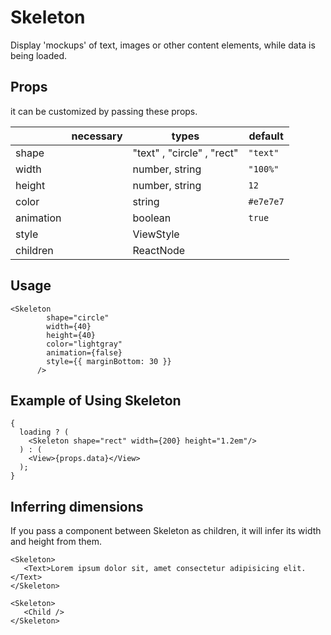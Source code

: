 # Skeleton

Display 'mockups' of text, images or other content elements, while data is being loaded.

## Props

it can be customized by passing these props.

|           | necessary | types                      | default   |
| --------- | --------- | -------------------------- | --------- |
| shape     |           | "text" , "circle" , "rect" | `"text"`  |
| width     |           | number, string             | `"100%"`  |
| height    |           | number, string             | `12`      |
| color     |           | string                     | `#e7e7e7` |
| animation |           | boolean                    | `true`    |
| style     |           | ViewStyle                  |           |
| children  |           | ReactNode                  |           |

## Usage

```
<Skeleton
        shape="circle"
        width={40}
        height={40}
        color="lightgray"
        animation={false}
        style={{ marginBottom: 30 }}
      />
```

## Example of Using Skeleton

```
{
  loading ? (
    <Skeleton shape="rect" width={200} height="1.2em"/>
  ) : (
    <View>{props.data}</View>
  );
}
```

## Inferring dimensions

If you pass a component between Skeleton as children, it will infer its width and height from them.

```
<Skeleton>
   <Text>Lorem ipsum dolor sit, amet consectetur adipisicing elit.</Text>
</Skeleton>
```

```
<Skeleton>
   <Child />
</Skeleton>
```
